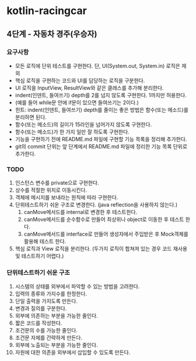 # kotlin-racingcar

## 4단계 - 자동차 경주(우승자)

### 요구사항 

* 모든 로직에 단위 테스트를 구현한다. 단, UI(System.out, System.in) 로직은 제외
* 핵심 로직을 구현하는 코드와 UI를 담당하는 로직을 구분한다.
* UI 로직을 InputView, ResultView와 같은 클래스를 추가해 분리한다.
* indent(인덴트, 들여쓰기) depth를 2를 넘지 않도록 구현한다. 1까지만 허용한다.
* (예를 들어 while문 안에 if문이 있으면 들여쓰기는 2이다.)
* 힌트: indent(인덴트, 들여쓰기) depth를 줄이는 좋은 방법은 함수(또는 메소드)를 분리하면 된다.
* 함수(또는 메소드)의 길이가 15라인을 넘어가지 않도록 구현한다.
* 함수(또는 메소드)가 한 가지 일만 잘 하도록 구현한다.
* 기능을 구현하기 전에 README.md 파일에 구현할 기능 목록을 정리해 추가한다.
* git의 commit 단위는 앞 단계에서 README.md 파일에 정리한 기능 목록 단위로 추가한다.

### TODO

1. 인스턴스 변수를 private으로 구현한다.
2. 상수를 적절한 위치로 이동시킨다.
3. 객체에 메시지를 보내라는 원칙에 따라 구현한다.
4. 단위테스트하기 쉬운 구조로 변경한다. (java reflection을 사용하지 않는다.)
    1. canMove메서드를 internal로 변경한 후 테스트한다.
    2. canMove메서드를 순수함수로 만들어 최상위나 object로 이동한 후 테스트 한다.
    3. canMove메서드를 interface로 만들어 생성자에서 주입받은 후 Mock객체를 활용해 테스트 한다.
5. 핵심 로직과 View 로직을 분리한다. (두가지 로직이 합쳐져 있는 경우 코드 재사용 및 테스트하기 어렵다.) 

### 단위테스트하기 쉬운 구조

1. 시스템의 상태를 외부에서 파악할 수 있는 방법을 고려한다.
2. 입력의 종류와 가지수를 한정한다.
3. 단일 출력을 가지도록 만든다.
4. 변경과 질의를 구분한다.
5. 외부에 의존하는 부분을 가능한 줄인다.
6. 짧은 코드를 작성한다.
7. 조건문의 수를 가능한 줄인다.
8. 조건문 자체를 간략하게 만든다.
9. 외부에 노출되는 부분을 가능한 줄인다.
10. 자원에 대한 의존을 외부에서 삽입할 수 있도록 만든다.
